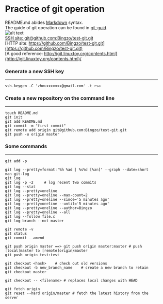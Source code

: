 Practice of git operation
==================================
README.md abides [Markdown](https://github.com/adam-p/markdown-here/wiki/Markdown-Cheatsheet) syntax.<br />
The guide of git operation can be found in [git-guid](http://rogerdudler.github.io/git-guide/).<br />
![alt text](https://avatars0.githubusercontent.com/u/9919?v=2 "github")<br />
[SSH site: git@github.com:Bingzo/test-git.git](git@github.com:Bingzo/test-git.git)<br />
[HTTP site: https://github.com/Bingzo/test-git.git](https://github.com/Bingzo/test-git.git)<br />
[A good reference: http://igit.linuxtoy.org/contents.html](http://igit.linuxtoy.org/contents.html)/<br />

### Generate a new SSH key
----------------------------------
    ssh-keygen -C 'zhouxxxxxxx@gmail.com' -t rsa 

### Create a new repository on the command line
----------------------------------
    touch README.md
    git init
    git add README.md
    git commit -m "first commit"
    git remote add origin git@github.com:Bingzo/test-git.git
    git push -u origin master
### Some commands
----------------------------------
    git add -p

    git log --pretty=format:'%h %ad | %s%d [%an]' --graph --date=short
    man git-log
    git log
    git log -p -2     # log recent two commits
    git log --stat
    git log --pretty=oneline
    git log --pretty=oneline --max-count=2
    git log --pretty=oneline --since='5 minutes ago'
    git log --pretty=oneline --until='5 minutes ago'
    git log --pretty=oneline --author=Bingzo
    git log --pretty=oneline --all
    git log --follow file.c
    git log branch --not master

    git remote -v
    git status
    git commit --amend

    git push origin master ==> git push origin master:master # push [local]master to [remote]origin/master
    git push origin test:test

    git checkout <hash>    # check out old versions
    git checkout -b new_branch_name    # create a new branch to retain
    git checkout master

    git checkout -- <filename> # replaces local changes with HEAD

    git fetch origin
    git reset --hard origin/master # fetch the latest history from the server

